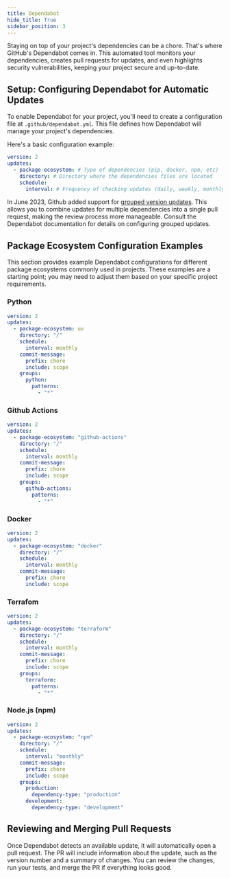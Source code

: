 ```yaml
---
title: Dependabot
hide_title: True
sidebar_position: 3
---
```


Staying on top of your project's dependencies can be a chore. That's where GitHub's Dependabot comes in. This 
automated tool monitors your dependencies, creates pull requests for updates, and even highlights security 
vulnerabilities, keeping your project secure and up-to-date.


## Setup: Configuring Dependabot for Automatic Updates

To enable Dependabot for your project, you'll need to create a configuration file at `.github/dependabot.yml`. 
This file defines how Dependabot will manage your project's dependencies.

Here's a basic configuration example:

```yaml
version: 2
updates:
  - package-ecosystem: # Type of dependencies (pip, docker, npm, etc)
    directory: # Directory where the dependencies files are located
    schedule:
      interval: # Frequency of checking updates (daily, weekly, monthly)
```

In June 2023, Github added support for [grouped version updates](https://github.blog/changelog/2023-06-30-grouped-version-updates-for-dependabot-public-beta/).
This allows you to combine updates for multiple dependencies into a single pull request, making the review 
process more manageable. Consult the Dependabot documentation for details on configuring grouped updates.


## Package Ecosystem Configuration Examples

This section provides example Dependabot configurations for different package ecosystems commonly used in 
projects.  These examples are a starting point; you may need to adjust them based on your specific project 
requirements.


### Python

```yaml
version: 2
updates:
  - package-ecosystem: uv
    directory: "/"
    schedule:
      interval: monthly
    commit-message:
      prefix: chore
      include: scope
    groups:
      python:
        patterns:
          - "*"
```

### Github Actions

```yaml
version: 2
updates:
  - package-ecosystem: "github-actions"
    directory: "/"
    schedule:
      interval: monthly
    commit-message:
      prefix: chore
      include: scope
    groups:
      github-actions:
        patterns:
          - "*"
```


### Docker

```yaml
version: 2
updates:
  - package-ecosystem: "docker"
    directory: "/"
    schedule:
      interval: monthly
    commit-message:
      prefix: chore
      include: scope
```


### Terrafom

```yaml
version: 2
updates:
  - package-ecosystem: "terraform"
    directory: "/"
    schedule:
      interval: monthly
    commit-message:
      prefix: chore
      include: scope
    groups:
      terraform:
        patterns:
          - "*"
```

### Node.js (npm)

```yaml
version: 2
updates:
  - package-ecosystem: "npm"
    directory: "/"
    schedule:
      interval: "monthly"
    commit-message:
      prefix: chore
      include: scope
    groups:
      production:
        dependency-type: "production"
      development:
        dependency-type: "development"
```

## Reviewing and Merging Pull Requests

Once Dependabot detects an available update, it will automatically open a pull request. The PR will include 
information about the update, such as the version number and a summary of changes. You can review the changes, 
run your tests, and merge the PR if everything looks good. 
